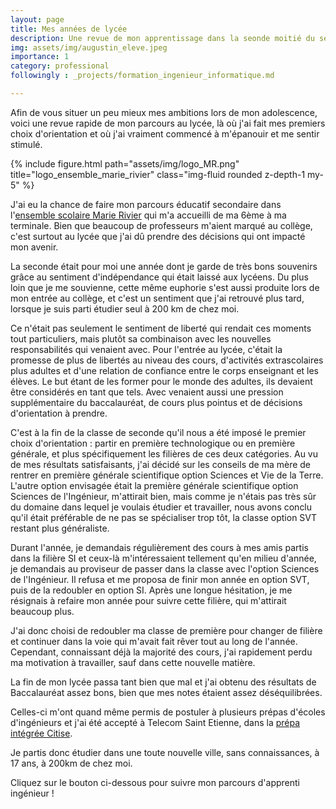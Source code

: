 ```yaml
---
layout: page
title: Mes années de lycée
description: Une revue de mon apprentissage dans la seonde moitié du secondaire
img: assets/img/augustin_eleve.jpeg
importance: 1
category: professional
followingly : _projects/formation_ingenieur_informatique.md

---
```

Afin de vous situer un peu mieux mes ambitions lors de mon adolescence, voici une revue rapide de mon parcours au lycée, là où j'ai fait mes premiers choix d'orientation et où j'ai vraiment commencé à m'épanouir et me sentir stimulé.

<div class="row justify-content-sm-center">
    <div class="col-sm-8 mt-3 mt-md-0">
        {% include figure.html path="assets/img/logo_MR.png" title="logo_ensemble_marie_rivier" class="img-fluid rounded z-depth-1 my-5" %}
    </div>
</div>

J'ai eu la chance de faire mon parcours éducatif secondaire dans l'[ensemble scolaire Marie Rivier](https://marie-rivier.com/) qui m'a accueilli de ma 6ème à ma terminale. Bien que beaucoup de professeurs m'aient marqué au collège, c'est surtout au lycée que j'ai dû prendre des décisions qui ont impacté mon avenir.

La seconde était pour moi une année dont je garde de très bons souvenirs grâce au sentiment d'indépendance qui était laissé aux lycéens. Du plus loin que je me souvienne, cette même euphorie s'est aussi produite lors de mon entrée au collège, et c'est un sentiment que j'ai retrouvé plus tard, lorsque je suis parti étudier seul à 200 km de chez moi.

Ce n'était pas seulement le sentiment de liberté qui rendait ces moments tout particuliers, mais plutôt sa combinaison avec les nouvelles responsabilités qui venaient avec. Pour l'entrée au lycée, c'était la promesse de plus de libertés au niveau des cours, d'activités extrascolaires plus adultes et d'une relation de confiance entre le corps enseignant et les élèves. Le but étant de les former pour le monde des adultes, ils devaient être considérés en tant que tels. Avec venaient aussi une pression supplémentaire du baccalauréat, de cours plus pointus et de décisions d'orientation à prendre.

C'est à la fin de la classe de seconde qu'il nous a été imposé le premier choix d'orientation : partir en première technologique ou en première générale, et plus spécifiquement les filières de ces deux catégories. Au vu de mes résultats satisfaisants, j'ai décidé sur les conseils de ma mère de rentrer en première générale scientifique option Sciences et Vie de la Terre. L'autre option envisagée était la première générale scientifique option Sciences de l'Ingénieur, m'attirait bien, mais comme je n'étais pas très sûr du domaine dans lequel je voulais étudier et travailler, nous avons conclu qu'il était préférable de ne pas se spécialiser trop tôt, la classe option SVT restant plus généraliste.

Durant l'année, je demandais régulièrement des cours à mes amis partis dans la filière SI et ceux-là m'intéressaient tellement qu'en milieu d'année, je demandais au proviseur de passer dans la classe avec l'option Sciences de l'Ingénieur. Il refusa et me proposa de finir mon année en option SVT, puis de la redoubler en option SI. Après une longue hésitation, je me résignais à refaire mon année pour suivre cette filière, qui m'attirait beaucoup plus.

J'ai donc choisi de redoubler ma classe de première pour changer de filière et continuer dans la voie qui m'avait fait rêver tout au long de l'année. Cependant, connaissant déjà la majorité des cours, j'ai rapidement perdu ma motivation à travailler, sauf dans cette nouvelle matière.

La fin de mon lycée passa tant bien que mal et j'ai obtenu des résultats de Baccalauréat assez bons, bien que mes notes étaient assez déséquilibrées.

Celles-ci m'ont quand même permis de postuler à plusieurs prépas d'écoles d'ingénieurs et j'ai été accepté à Telecom Saint Etienne, dans la [prépa intégrée Citise](https://www.telecom-st-etienne.fr/formation/prepa-integree-citise/).

Je partis donc étudier dans une toute nouvelle ville, sans connaissances, à 17 ans, à 200km de chez moi.

Cliquez sur le bouton ci-dessous pour suivre mon parcours d'apprenti ingénieur !